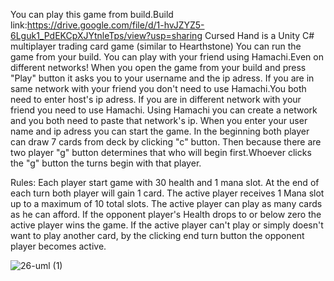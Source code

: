 You can play this game from build.Build link:https://drive.google.com/file/d/1-hvJZYZ5-6Lguk1_PdEKCpXJYtnleTps/view?usp=sharing
Cursed Hand is a Unity C# multiplayer trading card game (similar to Hearthstone)
You can run the game from your build.
You can play with your friend using Hamachi.Even on different networks!
When you open the game from your build and press "Play" button it asks you to your username
and the ip adress.
If you are in same network with your friend you don't need to use Hamachi.You both need to enter 
host's ip adress.
If you are in different network with your friend you need to use Hamachi.
	Using Hamachi you can create a network and you both need to paste that network's ip.
When you enter your user name and ip adress you can start the game.
In the beginning both player can draw 7 cards from deck by clicking "c" button.
Then because there are two player "g" button determines that who will begin first.Whoever clicks
the "g" button the turns begin with that player.

Rules:
Each player start game with 30 health and 1 mana slot.
At the end of each turn both player will gain 1 card.
The active player receives 1 Mana slot up to a maximum of 10 total slots.
The active player can play as many cards as he can afford.
If the opponent player's Health drops to or below zero the active player wins the game.
If the active player can't play or simply doesn't want to play another card, by the clicking end turn button the opponent player becomes active.
 
![26-uml (1)](https://user-images.githubusercontent.com/82825564/147564482-594624ee-281d-4652-a3a7-c91443742dce.png)
